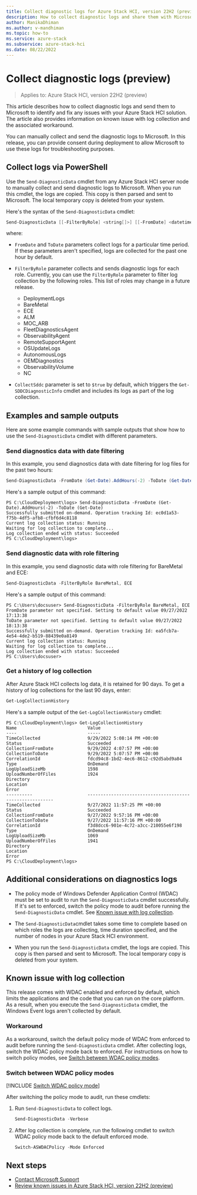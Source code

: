 ```yaml
---
title: Collect diagnostic logs for Azure Stack HCI, version 22H2 (preview)
description: How to collect diagnostic logs and share them with Microsoft.
author: ManikaDhiman
ms.author: v-mandhiman
ms.topic: how-to
ms.service: azure-stack
ms.subservice: azure-stack-hci
ms.date: 08/22/2022
---
```


# Collect diagnostic logs (preview)

> Applies to: Azure Stack HCI, version 22H2 (preview)

This article describes how to collect diagnostic logs and send them to Microsoft to identify and fix any issues with your Azure Stack HCI solution. The article also provides information on known issue with log collection and the associated workaround.

You can manually collect and send the diagnostic logs to Microsoft. In this release, you can provide consent during deployment to allow Microsoft to use these logs for troubleshooting purposes.

## Collect logs via PowerShell

Use the `Send-DiagnosticData` cmdlet from any Azure Stack HCI server node to manually collect and send diagnostic logs to Microsoft. When you run this cmdlet, the logs are copied. This copy is then parsed and sent to Microsoft. The local temporary copy is deleted from your system.

Here's the syntax of the `Send-DiagnosticData` cmdlet:

```powershell
Send-DiagnosticData [[-FilterByRole] <string[]>] [[-FromDate] <datetime>] [[-ToDate] <datetime>] [[-CollectSddc] <bool>]  [<CommonParameters>]
```

where: 

- `FromDate` and `ToDate` parameters collect logs for a particular time period. If these parameters aren't specified, logs are collected for the past one hour by default. 

- `FilterByRole` parameter collects and sends diagnostic logs for each role. Currently, you can use the `FilterByRole` parameter to filter log collection by the following roles. This list of roles may change in a future release.

  - DeploymentLogs
  - BareMetal
  - ECE
  - ALM
  - MOC_ARB
  - FleetDiagnosticsAgent
  - ObservabilityAgent
  - RemoteSupportAgent
  - OSUpdateLogs
  - AutonomousLogs
  - OEMDiagnostics
  - ObservabilityVolume
  - NC 

- `CollectSddc` parameter is set to `$true` by default, which triggers the `Get-SDDCDiagnosticInfo` cmdlet and includes its logs as part of the log collection.

## Examples and sample outputs

Here are some example commands with sample outputs that show how to use the `Send-DiagnosticData` cmdlet with different parameters.

### Send diagnostics data with date filtering

In this example, you send diagnostics data with date filtering for log files for the past two hours:

   ```powershell
   Send-DiagnosticData -FromDate (Get-Date).AddHours(-2) -ToDate (Get-Date)
   ```

   Here's a sample output of this command:

   ```output
   PS C:\CloudDeployment\logs> Send-DiagnosticData -FromDate (Get-Date).AddHours(-2) -ToDate (Get-Date)
   Successfully submitted on-demand. Operation tracking Id: ec0d1a53-f75b-4df5-afb8-cfbf6d4c8118
   Current log collection status: Running
   Waiting for log collection to complete...
   Log collection ended with status: Succeeded
   PS C:\CloudDeployment\logs>
   ```

### Send diagnostic data with role filtering

In this example, you send diagnostic data with role filtering for BareMetal and ECE:

   ```powershell
   Send-DiagnosticData -FilterByRole BareMetal, ECE
   ```

   Here's a sample output of this command:

   ```output
   PS C:\Users\docsuser> Send-DiagnosticData -FilterByRole BareMetal, ECE
   FromDate parameter not specified. Setting to default value 09/27/2022 17:13:38
   ToDate parameter not specified. Setting to default value 09/27/2022 18:13:38
   Successfully submitted on-demand. Operation tracking Id: ea5fcb7a-4e54-4de2-b519-88439e0a8149
   Current log collection status: Running
   Waiting for log collection to complete...
   Log collection ended with status: Succeeded
   PS C:\Users\docsuser>
   ```

### Get a history of log collection

After Azure Stack HCI collects log data, it is retained for 90 days. To get a history of log collections for the last 90 days, enter:

   ```powershell
   Get-LogCollectionHistory  
   ```

   Here's a sample output of the `Get-LogCollectionHistory` cmdlet:

   ```output
   PS C:\CloudDeployment\logs> Get-LogCollectionHistory
   Name                           Value
   ----                           -----
   TimeCollected                  9/29/2022 5:08:14 PM +00:00
   Status                         Succeeded
   CollectionFromDate             9/29/2022 4:07:57 PM +00:00
   CollectionToDate               9/29/2022 5:07:57 PM +00:00
   CorrelationId                  fdcd94c8-1bd2-4ec6-8612-c92d5abd9a84
   Type                           OnDemand
   LogUploadSizeMb                1598
   UploadNumberOfFiles            1924
   Directory
   Location
   Error
   ----------                     ---------------------------------------------------------
   TimeCollected                  9/27/2022 11:57:25 PM +00:00
   Status                         Succeeded
   CollectionFromDate             9/27/2022 9:57:16 PM +00:00
   CollectionToDate               9/27/2022 11:57:16 PM +00:00
   CorrelationId                  f3d8dcc6-901e-4c72-a3cc-210055e6f198
   Type                           OnDemand
   LogUploadSizeMb                1069
   UploadNumberOfFiles            1941
   Directory
   Location
   Error
   PS C:\CloudDeployment\logs>
   ```

## Additional considerations on diagnostics logs

- The policy mode of Windows Defender Application Control (WDAC) must be set to audit to run the `Send-DiagnosticData` cmdlet successfully. If it's set to enforced, switch the policy mode to audit before running the `Send-DiagnosticData` cmdlet. See [Known issue with log collection](#known-issue-with-log-collection).

- The `Send-DiagnosticData`cmdlet takes some time to complete based on which roles the logs are collecting, time duration specified, and the number of nodes in your Azure Stack HCI environment.

- When you run the `Send-DiagnosticData` cmdlet, the logs are copied. This copy is then parsed and sent to Microsoft. The local temporary copy is deleted from your system.

## Known issue with log collection

This release comes with WDAC enabled and enforced by default, which limits the applications and the code that you can run on the core platform. As a result, when you execute the `Send-DiagnosticData` cmdlet, the Windows Event logs aren't collected by default.

### Workaround

As a workaround, switch the default policy mode of WDAC from enforced to audit before running the `Send-DiagnosticData` cmdlet. After collecting logs, switch the WDAC policy mode back to enforced. For instructions on how to switch policy modes, see [Switch between WDAC policy modes](#switch-between-wdac-policy-modes).

### Switch between WDAC policy modes

[!INCLUDE [Switch WDAC policy mode](../../includes/hci-switch-wdac-policy-mode.md)]

After switching the policy mode to audit, run these cmdlets:

1. Run `Send-DiagnosticData` to collect logs.

   ```powershell
   Send-DiagnosticData -Verbose
   ```

1. After log collection is complete, run the following cmdlet to switch WDAC policy mode back to the default enforced mode.

    ```powershell
    Switch-ASWDACPolicy -Mode Enforced
    ```

## Next steps

- [Contact Microsoft Support](get-support.md)
- [Review known issues in Azure Stack HCI, version 22H2 (preview)](../../hci/known-issues-22h2.md)